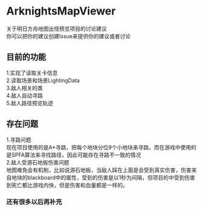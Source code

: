 # ArknightsMapViewer
关于明日方舟地图出怪预览项目的讨论建议</br>
你可以把你的建议创建Issue来提供你的建议或者讨论
## 目前的功能
1.实现了读取关卡信息</br>
2.读取场景和场景LightingData</br>
3.敌人相关的类</br>
4.敌人自动寻路</br>
5.敌人路径预览轨迹
## 存在问题
1.寻路问题</br>
现在项目使用的是A*寻路，把每个地块分位9个小地块来寻路，而在游戏中使用的是SPFA算法来寻找路径，因此可能存在寻路不一致的情况
</br>
2.敌人受源石地板伤害问题</br>
地图难免会有机制，比如说源石地板，当敌人踩在上面是会受到真实伤害，伤害来自地块的blackboard中的属性，受到的伤害是以1秒为间隔，但项目的中受到伤害到死亡都比游戏内快，但是伤害和血量都是一样的。
### 还有很多以后再补充
